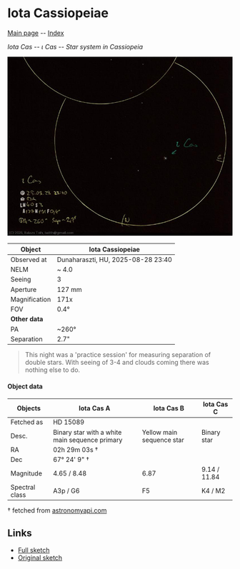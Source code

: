 # Iota Cassiopeiae

[Main page](../index.md) -- [Index](../pages/obj_index.md)

_Iota Cas_ -- _ι Cas_ -- _Star system in Cassiopeia_  

![Iota Cassiopeiae](../img/iota-cas-20250829.jpg)

Object | Iota Cassiopeiae
-|-
Observed at | Dunaharaszti, HU, 2025-08-28 23:40
NELM | ~ 4.0
Seeing | 3
Aperture | 127 mm
Magnification | 171x
FOV | 0.4°
**Other data** |  
PA | ~260°
Separation | 2.7"


> This night was a 'practice session' for measuring separation of double stars.
> With seeing of 3-4 and clouds coming there was nothing else to do.

#### Object data

Objects | Iota Cas A | Iota Cas B | Iota Cas C
-|-|-|-
Fetched as | HD 15089 |  | 
Desc. | Binary star with a white main sequence primary | Yellow main sequence star | Binary star
RA | 02h 29m 03s † |  | 
Dec | 67° 24' 9" † |  | 
Magnitude | 4.65 / 8.48 | 6.87 | 9.14 / 11.84
Spectral class | A3p / G6 | F5 | K4 / M2

† fetched from [astronomyapi.com](http://astronomyapi.com)

## Links

- [Full sketch](../img/57-aql-iota-cas-20250829.jpg)
- [Original sketch](../scan/20250829153808_002.jpg)
